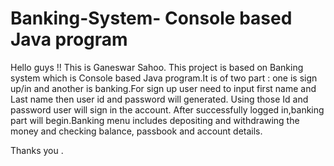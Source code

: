 # Banking-System- Console based Java program
Hello guys !!
This is  Ganeswar Sahoo. This project is based on Banking system which is  Console based Java program.It is of two part : one is  sign up/in and another is banking.For sign up user need to input first name and Last name then user id and password will generated. Using those Id and password user will sign in the account. After successfully logged in,banking part will begin.Banking menu includes  depositing and withdrawing the money and checking balance, passbook and  account details.

Thanks you .
